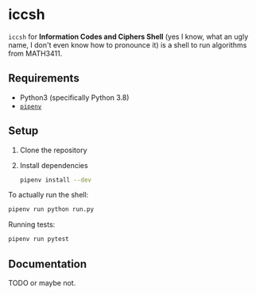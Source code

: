 # iccsh

`iccsh` for **Information Codes and Ciphers Shell** (yes I know, what an ugly name, I don't even know how to pronounce it) is a shell to run algorithms from MATH3411.

## Requirements

* Python3 (specifically Python 3.8)
* [`pipenv`](https://pypi.org/project/pipenv/)

## Setup

1. Clone the repository
2. Install dependencies

    ``` sh
    pipenv install --dev
    ```

To actually run the shell:

``` sh
pipenv run python run.py
```

Running tests:

``` sh
pipenv run pytest
```

## Documentation

TODO or maybe not.
